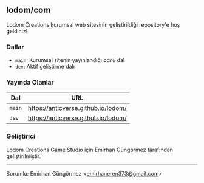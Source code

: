 ## lodom/com

Lodom Creations kurumsal web sitesinin geliştirildiği repository'e hoş geldiniz!

### Dallar

- `main`: Kurumsal sitenin yayınlandığı *canlı* dal
- `dev`: Aktif geliştirme dalı

### Yayında Olanlar

| Dal    | URL                                         |
|--------|---------------------------------------------|
| `main` | https://anticverse.github.io/lodom/         |
| `dev`  | https://anticverse.github.io/lodom/         |

### Geliştirici

Lodom Creations Game Studio için Emirhan Güngörmez tarafından geliştirilmiştir.

---

Sorumlu: Emirhan Güngörmez <[emirhaneren373@gmail.com][3]>

[1]: https://github.com/anticverse/com/actions/workflows/main.yml/badge.svg
[2]: https://github.com/anticverse/com/actions/workflows/firebase-hosting-merge.yml/badge.svg
[3]: mailto:emirhaneren373@gmail.com
